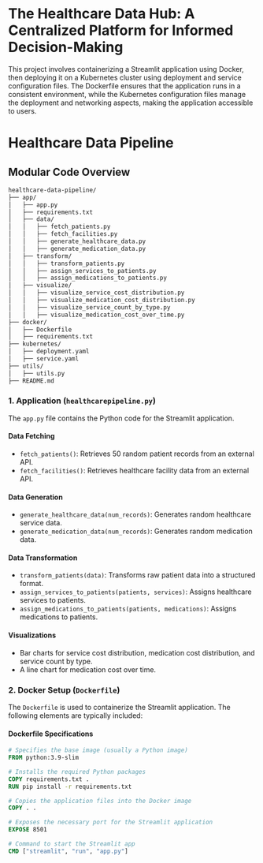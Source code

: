 # The Healthcare Data Hub: A Centralized Platform for Informed Decision-Making

This project involves containerizing a Streamlit application using Docker, then deploying it on a Kubernetes cluster using deployment and service configuration files. The Dockerfile ensures that the application runs in a consistent environment, while the Kubernetes configuration files manage the deployment and networking aspects, making the application accessible to users.

# Healthcare Data Pipeline

## Modular Code Overview
```sh
healthcare-data-pipeline/
├── app/
│   ├── app.py
│   ├── requirements.txt
│   ├── data/
│   │   ├── fetch_patients.py
│   │   ├── fetch_facilities.py
│   │   ├── generate_healthcare_data.py
│   │   ├── generate_medication_data.py
│   ├── transform/
│   │   ├── transform_patients.py
│   │   ├── assign_services_to_patients.py
│   │   ├── assign_medications_to_patients.py
│   ├── visualize/
│   │   ├── visualize_service_cost_distribution.py
│   │   ├── visualize_medication_cost_distribution.py
│   │   ├── visualize_service_count_by_type.py
│   │   ├── visualize_medication_cost_over_time.py
├── docker/
│   ├── Dockerfile
│   ├── requirements.txt
├── kubernetes/
│   ├── deployment.yaml
│   ├── service.yaml
├── utils/
│   ├── utils.py
├── README.md
```

### 1. Application (`healthcarepipeline.py`)

The `app.py` file contains the Python code for the Streamlit application.

#### Data Fetching

* `fetch_patients()`: Retrieves 50 random patient records from an external API.
* `fetch_facilities()`: Retrieves healthcare facility data from an external API.

#### Data Generation

* `generate_healthcare_data(num_records)`: Generates random healthcare service data.
* `generate_medication_data(num_records)`: Generates random medication data.

#### Data Transformation

* `transform_patients(data)`: Transforms raw patient data into a structured format.
* `assign_services_to_patients(patients, services)`: Assigns healthcare services to patients.
* `assign_medications_to_patients(patients, medications)`: Assigns medications to patients.

#### Visualizations

* Bar charts for service cost distribution, medication cost distribution, and service count by type.
* A line chart for medication cost over time.


### 2. Docker Setup (`Dockerfile`)

The `Dockerfile` is used to containerize the Streamlit application. The following elements are typically included:

#### Dockerfile Specifications

```dockerfile
# Specifies the base image (usually a Python image)
FROM python:3.9-slim

# Installs the required Python packages
COPY requirements.txt .
RUN pip install -r requirements.txt

# Copies the application files into the Docker image
COPY . .

# Exposes the necessary port for the Streamlit application
EXPOSE 8501

# Command to start the Streamlit app
CMD ["streamlit", "run", "app.py"]
```
